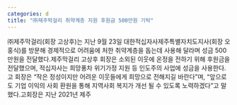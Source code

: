 ```yaml
---
categories: d
title: "㈜제주막걸리 취약계층 지원 후원금 500만원 기탁"
---
```

㈜제주막걸리(회장 고상후)는 지난 9월 23일 대한적십자사제주특별자치도지사(회장 오홍식)를 방문해 경제적으로 어려움에 처한 취약계층을 돕는데 사용해 달라며 성금 500만원을 전달했다.제주막걸리 고상후 회장은 소외된 이웃에 온정을 전하기 위해 후원금을 전달했으며, 적십자사는 희망풍차 위기가정 지원 등 인도주의 사업에 성금을 사용한다.고 회장은 “작은 정성이지만 어려운 이웃들에게 희망으로 전해지길 바란다”며, “앞으로도 기업 이익의 사회 환원을 통해 지역사회 복지가 개선 될 수 있도록 노력하겠다”고 말했다.고회장은 지난 2021년 제주